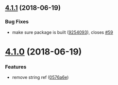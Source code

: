 ## [4.1.1](https://github.com/jquense/react-bootstrap-modal/compare/v4.1.0...v4.1.1) (2018-06-19)


### Bug Fixes

* make sure package is built ([9254093](https://github.com/jquense/react-bootstrap-modal/commit/9254093)), closes [#59](https://github.com/jquense/react-bootstrap-modal/issues/59)

# [4.1.0](https://github.com/jquense/react-bootstrap-modal/compare/v4.0.0...v4.1.0) (2018-06-19)


### Features

* remove string ref ([0576a6e](https://github.com/jquense/react-bootstrap-modal/commit/0576a6e))
